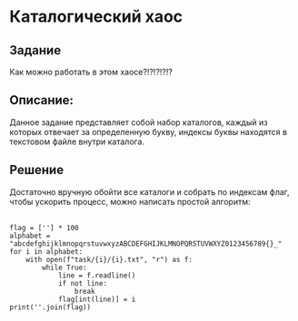 <h1>Каталогический хаос</h1>

<h2>Задание</h2>
<p>Как можно работать в этом хаосе?!?!?!?!?</p>

<h2>Описание:</h2>
<p>Данное задание представляет собой набор каталогов, каждый из которых отвечает за определенную букву, индексы буквы находятся в текстовом файле внутри каталога.</p>

<h2>Решение</h2>
<span>Достаточно вручную обойти все каталоги и собрать по индексам флаг, чтобы ускорить процесс, можно написать простой алгоритм:</span><br><br>

<code>
flag = [''] * 100
alphabet = "abcdefghijklmnopqrstuvwxyzABCDEFGHIJKLMNOPQRSTUVWXYZ0123456789{}_"
for i in alphabet:
    with open(f"task/{i}/{i}.txt", "r") as f:
        while True:
            line = f.readline()
            if not line:
                break
            flag[int(line)] = i
print(''.join(flag))
</code>

